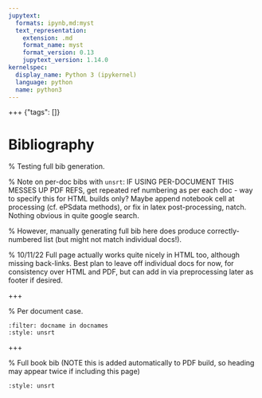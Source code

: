 ```yaml
---
jupytext:
  formats: ipynb,md:myst
  text_representation:
    extension: .md
    format_name: myst
    format_version: 0.13
    jupytext_version: 1.14.0
kernelspec:
  display_name: Python 3 (ipykernel)
  language: python
  name: python3
---
```


+++ {"tags": []}

# Bibliography

% Testing full bib generation.

% Note on per-doc bibs with `unsrt`: IF USING PER-DOCUMENT THIS MESSES UP PDF REFS, get repeated ref numbering as per each doc - way to specify this for HTML builds only? Maybe append notebook cell at processing (cf. ePSdata methods), or fix in latex post-processing, natch. Nothing obvious in quite google search.

% However, manually generating full bib here does produce correctly-numbered list (but might not match individual docs!).

% 10/11/22 Full page actually works quite nicely in HTML too, although missing back-links. Best plan to leave off individual docs for now, for consistency over HTML and PDF, but can add in via preprocessing later as footer if desired.

+++

% Per document case.
```{bibliography}
:filter: docname in docnames
:style: unsrt
```

+++

% Full book bib (NOTE this is added automatically to PDF build, so heading may appear twice if including this page)
```{bibliography}
:style: unsrt
```

```{code-cell} ipython3

```
